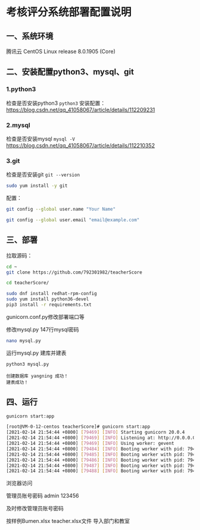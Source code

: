 # 考核评分系统部署配置说明

## 一、系统环境

腾讯云 CentOS Linux release 8.0.1905 (Core)

## 二、安装配置python3、mysql、git

### 1\.python3

检查是否安装python3
`python3`
安装配置：
https://blog.csdn.net/qq_41058067/article/details/112209231

### 2\.mysql

检查是否安装mysql
`mysql -V`
https://blog.csdn.net/qq_41058067/article/details/112210352

### 3\.git

检查是否安装git
`git --version`

```bash
sudo yum install -y git
```

配置：

```bash
git config --global user.name "Your Name"
```

```bash
git config --global user.email "email@example.com"
```

## 三、部署

拉取源码：

```bash
cd ~
git clone https://github.com/792301982/teacherScore
```

```bash
cd teacherScore/
```

```bash
sudo dnf install redhat-rpm-config
sudo yum install python36-devel
pip3 install -r requirements.txt
```

gunicorn.conf.py修改部署端口等

修改mysql.py 147行mysql密码

```bash
nano mysql.py
```

运行mysql.py 建库并建表

```bash
python3 mysql.py
```

```
创建数据库 yangning 成功！
建表成功！
```

## 四、运行

```bash
gunicorn start:app
```

```bash
[root@VM-0-12-centos teacherScore]# gunicorn start:app
[2021-02-14 21:54:44 +0800] [79469] [INFO] Starting gunicorn 20.0.4
[2021-02-14 21:54:44 +0800] [79469] [INFO] Listening at: http://0.0.0.0:80 (79469)
[2021-02-14 21:54:44 +0800] [79469] [INFO] Using worker: gevent
[2021-02-14 21:54:44 +0800] [79484] [INFO] Booting worker with pid: 79484
[2021-02-14 21:54:44 +0800] [79485] [INFO] Booting worker with pid: 79485
[2021-02-14 21:54:44 +0800] [79486] [INFO] Booting worker with pid: 79486
[2021-02-14 21:54:44 +0800] [79487] [INFO] Booting worker with pid: 79487
[2021-02-14 21:54:44 +0800] [79488] [INFO] Booting worker with pid: 79488
```

浏览器访问

管理员账号密码 admin 123456

及时修改管理员账号密码

按样例Bumen.xlsx teacher.xlsx文件 导入部门和教室